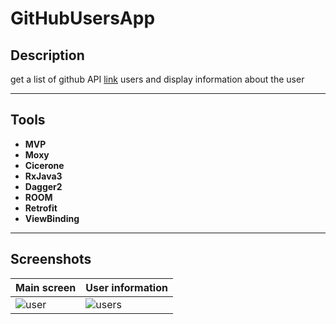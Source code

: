 # GitHubUsersApp

## Description

get a list of github API [link](https://api.github.com) users and display information about the user

---

## Tools

- **MVP**<br/>
- **Moxy**<br/>
- **Cicerone**<br/>
- **RxJava3**<br/>
- **Dagger2**<br/>
- **ROOM**<br/>
- **Retrofit**<br/>
- **ViewBinding**<br/>

---
## Screenshots

Main screen | User information
---|---
![user](https://user-images.githubusercontent.com/84197411/149632894-54d1bac8-1395-4f16-be2f-56477464c2ac.png) |![users](https://user-images.githubusercontent.com/84197411/149632898-451cdda8-e3ed-4c96-92eb-a612eb2ea3aa.png)
